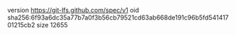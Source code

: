 version https://git-lfs.github.com/spec/v1
oid sha256:6f93a6dc35a77b7a0f3b56cb79521cd63ab668de191c96b5fd54141701215cb2
size 12655
